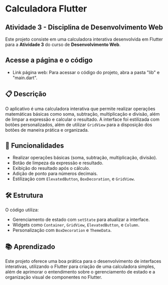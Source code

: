 # Calculadora Flutter  
## Atividade 3 - Disciplina de Desenvolvimento Web
Este projeto consiste em uma calculadora interativa desenvolvida em Flutter para a **Atividade 3** do curso de **Desenvolvimento Web**. 

## Acesse a página e o código 
- Link página web: 
Para acessar o código do projeto, abra a pasta "lib" e "main.dart".

## 📋 Descrição
O aplicativo é uma calculadora interativa que permite realizar operações matemáticas básicas como soma, subtração, multiplicação e divisão, além de limpar a expressão e calcular o resultado. A interface foi estilizada com botões personalizados, além de utilizar `GridView` para a disposição dos botões de maneira prática e organizada.

## 🚀 Funcionalidades
- Realizar operações básicas (soma, subtração, multiplicação, divisão).
- Botão de limpeza da expressão e resultado.
- Exibição do resultado após o cálculo.
- Adição de ponto para números decimais.
- Estilização com `ElevatedButton`, `BoxDecoration`, e `GridView`.

## 🛠️ Estrutura
O código utiliza:
- Gerenciamento de estado com `setState` para atualizar a interface.
- Widgets como `Container`, `GridView`, `ElevatedButton`, e `Column`.
- Personalização com `BoxDecoration` e `ThemeData`.

## 📚 Aprendizado
Este projeto oferece uma boa prática para o desenvolvimento de interfaces interativas, utilizando o Flutter para criação de uma calculadora simples, além de aprimorar o entendimento sobre o gerenciamento de estado e a organização visual de componentes no Flutter.
